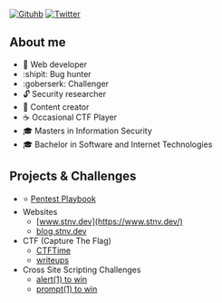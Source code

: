 [![Gituhb](https://img.shields.io/github/followers/stnv?label=follow&style=social)](https://github.com/stnv)
[![Twitter](https://img.shields.io/twitter/follow/1stnv?label=follow&style=social)](https://twitter.com/1stnv)

## About me
- :cookie: Web developer
- :shipit: Bug hunter
- :goberserk: Challenger
- :unlock: Security researcher 
- :pencil: Content creator
- :coffee: Occasional CTF Player
- :mortar_board: Masters in Information Security 
- :mortar_board: Bachelor in Software and Internet Technologies

## Projects & Challenges
- ⭐ [Pentest Playbook](https://github.com/xsstnv/pentest-playbook)
- Websites
  - [www.stnv.dev](https://www.stnv.dev/)
  - [blog.stnv.dev](https://blog.stnv.dev/)
- CTF (Capture The Flag)
  - [CTFTime](https://ctftime.org/user/104260)
  - [writeups](https://github.com/xsstnv/ctf-writeups)
- Cross Site Scripting Challenges
  - [alert(1) to win](https://github.com/xsstnv/escape.alf.nu)
  - [prompt(1) to win](https://github.com/xsstnv/prompt.ml)
